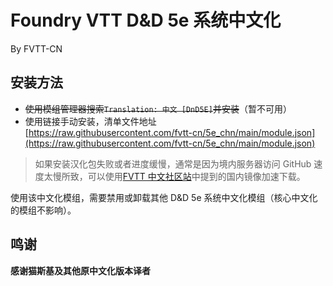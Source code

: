 # Foundry VTT D&D 5e 系统中文化
By FVTT-CN

## 安装方法
- ~~使用模组管理器搜索`Translation: 中文 [DnD5E]`并安装~~（暂不可用）
- 使用链接手动安装，清单文件地址 [https://raw.githubusercontent.com/fvtt-cn/5e_chn/main/module.json](https://raw.githubusercontent.com/fvtt-cn/5e_chn/main/module.json)

> 如果安装汉化包失败或者进度缓慢，通常是因为境内服务器访问 GitHub 速度太慢所致，可以使用[FVTT 中文社区站](https://fvtt-cn.gitee.io/modules/mods/)中提到的国内镜像加速下载。

使用该中文化模组，需要禁用或卸载其他 D&D 5e 系统中文化模组（核心中文化的模组不影响）。

## 鸣谢
**感谢猫斯基及其他原中文化版本译者**
